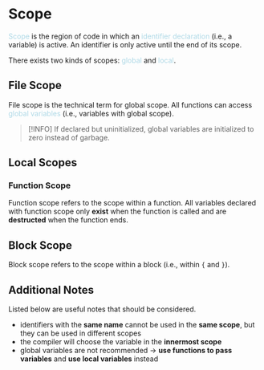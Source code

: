 # Scope
<span style = "color:lightblue">Scope</span> is the region of code in which an <span style = "color:lightblue">identifier declaration</span> (i.e., a variable) is active. An identifier is only active until the end of its scope.

There exists two kinds of scopes: <span style = "color:lightblue">global</span> and <span style = "color:lightblue">local</span>.

## File Scope
File scope is the technical term for global scope. All functions can access <span style = "color:lightblue">global variables</span> (i.e., variables with global scope).

>[!INFO]
>If declared but uninitialized, global variables are initialized to zero instead of garbage.

## Local Scopes
### Function Scope
Function scope refers to the scope within a function. All variables declared with function scope only **exist** when the function is called and are **destructed** when the function ends.

## Block Scope
Block scope refers to the scope within a block (i.e., within `{` and `}`).

## Additional Notes
Listed below are useful notes that should be considered.
- identifiers with the **same name** cannot be used in the **same scope**, but they can be used in different scopes
- the compiler will choose the variable in the **innermost scope**
- global variables are not recommended → **use functions to pass variables** and **use local variables** instead


